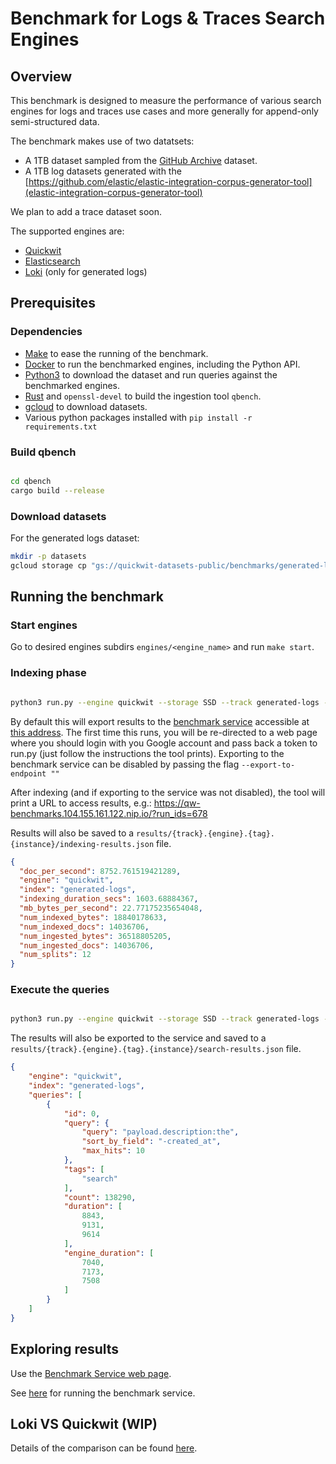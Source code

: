 # Benchmark for Logs & Traces Search Engines

## Overview

This benchmark is designed to measure the performance of various search engines for logs and traces use cases and more generally for append-only semi-structured data.

The benchmark makes use of two datatsets:
- A 1TB dataset sampled from the [GitHub Archive](https://www.gharchive.org/) dataset.
- A 1TB log datasets generated with the [https://github.com/elastic/elastic-integration-corpus-generator-tool](elastic-integration-corpus-generator-tool)

We plan to add a trace dataset soon.

The supported engines are:
- [Quickwit](https://quickwit.io)
- [Elasticsearch](https://www.elastic.co/)
- [Loki](https://grafana.com/oss/loki/) (only for generated logs)


## Prerequisites

### Dependencies

- [Make](https://www.gnu.org/software/make/) to ease the running of the benchmark.
- [Docker](https://docs.docker.com/get-docker/) to run the benchmarked engines, including the Python API.
- [Python3](https://www.python.org/downloads/) to download the dataset and run queries against the benchmarked engines.
- [Rust](https://www.rust-lang.org/tools/install) and `openssl-devel` to build the ingestion tool `qbench`.
- [gcloud](https://cloud.google.com/sdk/docs/install) to download datasets.
- Various python packages installed with `pip install -r requirements.txt`

### Build qbench

```bash

cd qbench
cargo build --release

```

### Download datasets

For the generated logs dataset:

```bash
mkdir -p datasets
gcloud storage cp "gs://quickwit-datasets-public/benchmarks/generated-logs/generated-logs-v1-????.ndjson.gz" datasets/
```

## Running the benchmark

### Start engines

Go to desired engines subdirs `engines/<engine_name>` and run `make start`.

### Indexing phase

```bash

python3 run.py --engine quickwit --storage SSD --track generated-logs --instance m1 --tags my-bench-run --indexing-only

```

By default this will export results to the [benchmark
service](service/README.md) accessible at [this
address](https://qw-benchmarks.104.155.161.122.nip.io).
The first time this runs, you will be re-directed to a web page where
you should login with you Google account and pass back a token to run.py (just follow the
instructions the tool prints).
Exporting to the benchmark service can be disabled by passing the flag `--export-to-endpoint ""`

After indexing (and if exporting to the service was not disabled), the tool will print a URL to access results, e.g.:
https://qw-benchmarks.104.155.161.122.nip.io/?run_ids=678

Results will also be saved to a `results/{track}.{engine}.{tag}.{instance}/indexing-results.json` file.

```json
{
  "doc_per_second": 8752.761519421289,
  "engine": "quickwit",
  "index": "generated-logs",
  "indexing_duration_secs": 1603.68884367,
  "mb_bytes_per_second": 22.77175235654048,
  "num_indexed_bytes": 18840178633,
  "num_indexed_docs": 14036706,
  "num_ingested_bytes": 36518805205,
  "num_ingested_docs": 14036706,
  "num_splits": 12
}
```


### Execute the queries

```bash

python3 run.py --engine quickwit --storage SSD --track generated-logs --instance m1 --tags my-bench-run --search-only

```

The results will also be exported to the service and saved to a `results/{track}.{engine}.{tag}.{instance}/search-results.json` file.

```json
{
    "engine": "quickwit",
    "index": "generated-logs",
    "queries": [
        {
            "id": 0,
            "query": {
                "query": "payload.description:the",
                "sort_by_field": "-created_at",
                "max_hits": 10
            },
            "tags": [
                "search"
            ],
            "count": 138290,
            "duration": [
                8843,
                9131,
                9614
            ],
            "engine_duration": [
                7040,
                7173,
                7508
            ]
        }
    ]
}
```

## Exploring results

Use the [Benchmark Service web page](https://qw-benchmarks.104.155.161.122.nip.io).

See [here](service/README.md) for running the benchmark service.

## Loki VS Quickwit (WIP)

Details of the comparison can be found [here](loki_quickwit_benchmark.md).
